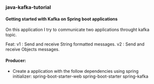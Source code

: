 ### java-kafka-tutorial
#### Getting started with Kafka on Spring boot applications
On this application I try to communicate two applications throught kafka topic.

Feat: 
v1 : Send and receive String formatted messages.
v2 : Send and receive Objects messages.

#### Producer:
- Create a application with the follow dependencies using spring initializer: 
  spring-boot-starter-web
  spring-boot-starter
  spring-kafka
